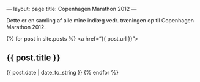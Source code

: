 —
layout: page
title: Copenhagen Marathon 2012
—

<p class=“message”>
  Dette er en samling af alle mine indlæg vedr. træningen op til Copenhagen Marathon 2012.
</p>

{% for post in site.posts %}
  <a href=“{{ post.url }}”>
    <h2>{{ post.title }}</h2>
    <p>{{ post.date | date_to_string }}
  </a>
{% endfor %}
